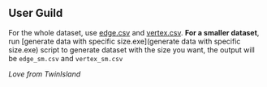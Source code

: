 ## User Guild

For the whole dataset, use [edge.csv](edge.csv) and [vertex.csv](vertex.csv). **For a smaller dataset**, run [generate data with specific size.exe](generate data with specific size.exe) script to generate dataset with the size you want, the output will be `edge_sm.csv` and `vertex_sm.csv`



*Love from TwinIsland*



